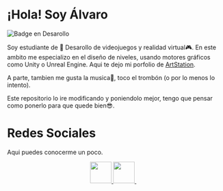 # ¡Hola! Soy Álvaro

 ![Badge en Desarollo](https://img.shields.io/badge/STATUS-EN%20DESAROLLO-green)
 
Soy estudiante de :space_invader: Desarollo de videojuegos y realidad virtual:video_game:. En este ambito me especializo en el diseño de niveles, usando motores gráficos como Unity o Unreal Engine. Aqui te dejo mi porfolio de <a href="https://www.artstation.com/itoxic3d/profile" target="_blank">ArtStation</a>.

A parte, tambien me gusta la musica:musical_note:, toco el trombón (o por lo menos lo intento).

Este repositorio lo ire modificando y poniendolo mejor, tengo que pensar como ponerlo para que quede bien:sunglasses:.

# Redes Sociales
Aqui puedes conocerme un poco.

<p align="center">
    <a href="https://github.com/iToxicD" target="_blank">
        <img loading="lazy" src="https://distreau.com/github.svg" 
    height="50">
    <a href="https://www.linkedin.com/in/alvaro-cantero-363212223/" target="_blank">
        <img loading="lazy" src="https://upload.wikimedia.org/wikipedia/commons/thumb/c/ca/LinkedIn_logo_initials.png/768px-LinkedIn_logo_initials.png" 
    height="50">
    </a> &nbsp;&nbsp;  
</p>
